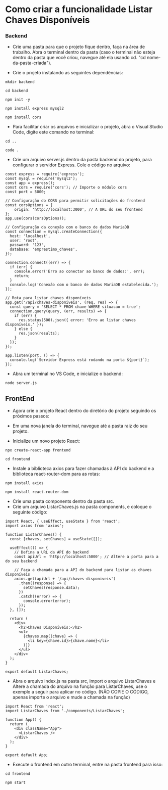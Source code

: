 # Como criar a funcionalidade Listar Chaves Disponíveis

### Backend

- Crie uma pasta para que o projeto fique dentro, faça na área de trabalho. Abra o terminal dentro da pasta (caso o terminal não esteja dentro da pasta que você criou, navegue até ela usando cd. "cd nome-da-pasta-criada").

- Crie o projeto instalando as seguintes dependências:

```
mkdir backend
```
```
cd backend
```
```
npm init -y
```
```
npm install express mysql2
```
```
npm install cors
```

- Para facilitar criar os arquivos e inicializar o projeto, abra o Visual Studio Code, digite este comando no terminal:
```
cd ..
```
```
code .
```

- Crie um arquivo server.js dentro da pasta backend do projeto, para configurar o servidor Express. Cole o código no arquivo:

```
const express = require('express');
const mysql = require('mysql2');
const app = express();
const cors = require('cors'); // Importe o módulo cors
const port = 5000;

// Configuração do CORS para permitir solicitações do frontend
const corsOptions = {
    origin: 'http://localhost:3000', // A URL do seu frontend
};
app.use(cors(corsOptions));

// Configuração da conexão com o banco de dados MariaDB
const connection = mysql.createConnection({
  host: 'localhost',
  user: 'root',
  password: '123',
  database: 'emprestimo_chaves',
});

connection.connect((err) => {
  if (err) {
    console.error('Erro ao conectar ao banco de dados:', err);
    return;
  }
  console.log('Conexão com o banco de dados MariaDB estabelecida.');
});

// Rota para listar chaves disponíveis
app.get('/api/chaves-disponiveis', (req, res) => {
  const query = 'SELECT * FROM chave WHERE situacao = true';
  connection.query(query, (err, results) => {
    if (err) {
      res.status(500).json({ error: 'Erro ao listar chaves disponíveis.' });
    } else {
      res.json(results);
    }
  });
});

app.listen(port, () => {
  console.log(`Servidor Express está rodando na porta ${port}`);
});

```

- Abra um terminal no VS Code, e inicialize o backend:

```
node server.js
```

## FrontEnd

- Agora crie o projeto React dentro do diretório do projeto seguindo os próximos passos:

- Em uma nova janela do terminal, navegue até a pasta raiz do seu projeto.

- Inicialize um novo projeto React:

```
npx create-react-app frontend
```
```
cd frontend
```

- Instale a biblioteca axios para fazer chamadas à API do backend e a biblioteca react-router-dom para as rotas:

```
npm install axios
```
```
npm install react-router-dom
```

- Crie uma pasta components dentro da pasta src.
- Crie um arquivo ListarChaves.js na pasta components, e coloque o seguinte código:

```
import React, { useEffect, useState } from 'react';
import axios from 'axios';

function ListarChaves() {
  const [chaves, setChaves] = useState([]);

  useEffect(() => {
    // Defina a URL da API do backend
    const apiUrl = 'http://localhost:5000'; // Altere a porta para a do seu backend

    // Faça a chamada para a API do backend para listar as chaves disponíveis
    axios.get(apiUrl + '/api/chaves-disponiveis')
      .then((response) => {
        setChaves(response.data);
      })
      .catch((error) => {
        console.error(error);
      });
  }, []);

  return (
    <div>
      <h2>Chaves Disponíveis:</h2>
      <ul>
        {chaves.map((chave) => (
          <li key={chave.id}>{chave.nome}</li>
        ))}
      </ul>
    </div>
  );
}

export default ListarChaves;

```

- Abra o arquivo index.js na pasta src, import o arquivo ListarChaves e Altere a chamada do arquivo na função para ListarChaves, use o exemplo a seguir para aplicar no código. (NÃO COPIE O CÓDIGO, apenas importe o arquivo e mude a chamada na função)

```
import React from 'react';
import ListarChaves from './components/ListarChaves';

function App() {
  return (
    <div className="App">
      <ListarChaves />
    </div>
  );
}

export default App;
```

- Execute o frontend em outro terminal, entre na pasta frontend para isso:
```
cd frontend
```
```
npm start
```

